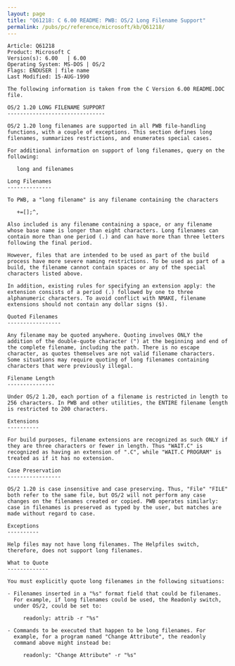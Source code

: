 ```yaml
---
layout: page
title: "Q61218: C 6.00 README: PWB: OS/2 Long Filename Support"
permalink: /pubs/pc/reference/microsoft/kb/Q61218/
---
```


	Article: Q61218
	Product: Microsoft C
	Version(s): 6.00   | 6.00
	Operating System: MS-DOS | OS/2
	Flags: ENDUSER | file name
	Last Modified: 15-AUG-1990
	
	The following information is taken from the C Version 6.00 README.DOC
	file.
	
	OS/2 1.20 LONG FILENAME SUPPORT
	-------------------------------
	
	OS/2 1.20 long filenames are supported in all PWB file-handling
	functions, with a couple of exceptions. This section defines long
	filenames, summarizes restrictions, and enumerates special cases.
	
	For additional information on support of long filenames, query on the
	following:
	
	   long and filenames
	
	Long Filenames
	--------------
	
	To PWB, a "long filename" is any filename containing the characters
	
	   +=[];^,
	
	Also included is any filename containing a space, or any filename
	whose base name is longer than eight characters. Long filenames can
	contain more than one period (.) and can have more than three letters
	following the final period.
	
	However, files that are intended to be used as part of the build
	process have more severe naming restrictions. To be used as part of a
	build, the filename cannot contain spaces or any of the special
	characters listed above.
	
	In addition, existing rules for specifying an extension apply: the
	extension consists of a period (.) followed by one to three
	alphanumeric characters. To avoid conflict with NMAKE, filename
	extensions should not contain any dollar signs ($).
	
	Quoted Filenames
	-----------------
	
	Any filename may be quoted anywhere. Quoting involves ONLY the
	addition of the double-quote character (") at the beginning and end of
	the complete filename, including the path. There is no escape
	character, as quotes themselves are not valid filename characters.
	Some situations may require quoting of long filenames containing
	characters that were previously illegal.
	
	Filename Length
	---------------
	
	Under OS/2 1.20, each portion of a filename is restricted in length to
	256 characters. In PWB and other utilities, the ENTIRE filename length
	is restricted to 200 characters.
	
	Extensions
	----------
	
	For build purposes, filename extensions are recognized as such ONLY if
	they are three characters or fewer in length. Thus "WAIT.C" is
	recognized as having an extension of ".C", while "WAIT.C PROGRAM" is
	treated as if it has no extension.
	
	Case Preservation
	-----------------
	
	OS/2 1.20 is case insensitive and case preserving. Thus, "File" "FILE"
	both refer to the same file, but OS/2 will not perform any case
	changes on the filenames created or copied. PWB operates similarly:
	case in filenames is preserved as typed by the user, but matches are
	made without regard to case.
	
	Exceptions
	----------
	
	Help files may not have long filenames. The Helpfiles switch,
	therefore, does not support long filenames.
	
	What to Quote
	-------------
	
	You must explicitly quote long filenames in the following situations:
	
	- Filenames inserted in a "%s" format field that could be filenames.
	  For example, if long filenames could be used, the Readonly switch,
	  under OS/2, could be set to:
	
	     readonly: attrib -r "%s"
	
	- Commands to be executed that happen to be long filenames. For
	  example, for a program named "Change Attribute", the readonly
	  command above might instead be:
	
	     readonly: "Change Attribute" -r "%s"
